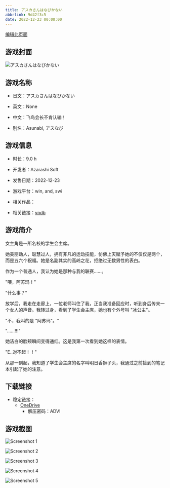 ```yaml
---
title: アスカさんはなびかない
abbrlink: 9d42f3c5
date: 2022-12-23 00:00:00
---
```

[编辑此页面](https://github.com/ACG-3/ADV3-source/blob/main/source/_posts/games/%E3%82%A2%E3%82%B9%E3%82%AB%E3%81%95%E3%82%93%E3%81%AF%E3%81%AA%E3%81%B3%E3%81%8B%E3%81%AA%E3%81%84.md)

## 游戏封面

![アスカさんはなびかない](https://pan.timero.xyz/onedrive/img_lib_001/%E3%82%A2%E3%82%B9%E3%82%AB%E3%81%95%E3%82%93%E3%81%AF%E3%81%AA%E3%81%B3%E3%81%8B%E3%81%AA%E3%81%84_cover.avif)


## 游戏名称

- 日文：アスカさんはなびかない
- 英文：None
- 中文：飞鸟会长不肯认输！

- 别名：Asunabi, アスなび


## 游戏信息

- 时长：9.0 h
- 开发者：Azarashi Soft
- 发售日期：2022-12-23
- 游戏平台：win, and, swi
- 相关作品：

- 相关链接：[vndb](https://vndb.org/v37843)


## 游戏简介

女主角是一所名校的学生会主席。

她美丽动人，聪慧过人，拥有非凡的运动技能，仿佛上天赋予她的不仅仅是两个，而是五六个祝福。她是名副其实的高岭之花，拒绝过无数男性的表白。

作为一个普通人，我认为她是那种与我的联赛......。

"喂，阿苏玛！"

"什么事？"

放学后，我走在走廊上，一位老师叫住了我，正当我准备回应时，听到身后传来一个女人的声音。我转过身，看到了学生会主席，她也有个外号叫 "冰公主"。

"不，我叫的是 "阿苏玛"。"

"......!!!"

她洁白的脸颊瞬间变得通红。这是我第一次看到她这样的表情。

"E..对不起！！"

从那一刻起，我知道了学生会主席的名字叫明日香狮子头，我通过之前捡到的笔记本引起了她的注意。




## 下载链接

- 稳定链接：
    - [OneDrive](https://pan.timero.xyz/onedrive/adv_lib_001/%E3%82%A2%E3%82%B9%E3%82%AB%E3%81%95%E3%82%93%E3%81%AF%E3%81%AA%E3%81%B3%E3%81%8B%E3%81%AA%E3%81%84)
        - 解压密码：ADV!



## 游戏截图


![Screenshot 1](https://pan.timero.xyz/onedrive/img_lib_001/%E3%82%A2%E3%82%B9%E3%82%AB%E3%81%95%E3%82%93%E3%81%AF%E3%81%AA%E3%81%B3%E3%81%8B%E3%81%AA%E3%81%84_Screenshot_1.avif)

![Screenshot 2](https://pan.timero.xyz/onedrive/img_lib_001/%E3%82%A2%E3%82%B9%E3%82%AB%E3%81%95%E3%82%93%E3%81%AF%E3%81%AA%E3%81%B3%E3%81%8B%E3%81%AA%E3%81%84_Screenshot_2.avif)

![Screenshot 3](https://pan.timero.xyz/onedrive/img_lib_001/%E3%82%A2%E3%82%B9%E3%82%AB%E3%81%95%E3%82%93%E3%81%AF%E3%81%AA%E3%81%B3%E3%81%8B%E3%81%AA%E3%81%84_Screenshot_3.avif)

![Screenshot 4](https://pan.timero.xyz/onedrive/img_lib_001/%E3%82%A2%E3%82%B9%E3%82%AB%E3%81%95%E3%82%93%E3%81%AF%E3%81%AA%E3%81%B3%E3%81%8B%E3%81%AA%E3%81%84_Screenshot_4.avif)

![Screenshot 5](https://pan.timero.xyz/onedrive/img_lib_001/%E3%82%A2%E3%82%B9%E3%82%AB%E3%81%95%E3%82%93%E3%81%AF%E3%81%AA%E3%81%B3%E3%81%8B%E3%81%AA%E3%81%84_Screenshot_5.avif)

